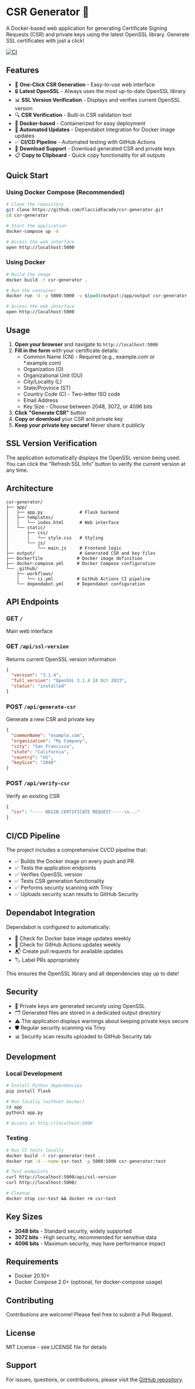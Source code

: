 # CSR Generator 🔐

A Docker-based web application for generating Certificate Signing Requests (CSR) and private keys using the latest OpenSSL library. Generate SSL certificates with just a click!

[![CI](https://github.com/FlaccidFacade/csr-generator/actions/workflows/ci.yml/badge.svg)](https://github.com/FlaccidFacade/csr-generator/actions/workflows/ci.yml)

## Features

- 🚀 **One-Click CSR Generation** - Easy-to-use web interface
- 🔒 **Latest OpenSSL** - Always uses the most up-to-date OpenSSL library
- 📊 **SSL Version Verification** - Displays and verifies current OpenSSL version
- 🔍 **CSR Verification** - Built-in CSR validation tool
- 🐳 **Docker-based** - Containerized for easy deployment
- 🤖 **Automated Updates** - Dependabot integration for Docker image updates
- ✅ **CI/CD Pipeline** - Automated testing with GitHub Actions
- 💾 **Download Support** - Download generated CSR and private keys
- 📋 **Copy to Clipboard** - Quick copy functionality for all outputs

## Quick Start

### Using Docker Compose (Recommended)

```bash
# Clone the repository
git clone https://github.com/FlaccidFacade/csr-generator.git
cd csr-generator

# Start the application
docker-compose up -d

# Access the web interface
open http://localhost:5000
```

### Using Docker

```bash
# Build the image
docker build -t csr-generator .

# Run the container
docker run -d -p 5000:5000 -v $(pwd)/output:/app/output csr-generator

# Access the web interface
open http://localhost:5000
```

## Usage

1. **Open your browser** and navigate to `http://localhost:5000`
2. **Fill in the form** with your certificate details:
   - Common Name (CN) - Required (e.g., example.com or *.example.com)
   - Organization (O)
   - Organizational Unit (OU)
   - City/Locality (L)
   - State/Province (ST)
   - Country Code (C) - Two-letter ISO code
   - Email Address
   - Key Size - Choose between 2048, 3072, or 4096 bits
3. **Click "Generate CSR"** button
4. **Copy or download** your CSR and private key
5. **Keep your private key secure!** Never share it publicly

## SSL Version Verification

The application automatically displays the OpenSSL version being used. You can click the "Refresh SSL Info" button to verify the current version at any time.

## Architecture

```
csr-generator/
├── app/
│   ├── app.py              # Flask backend
│   ├── templates/
│   │   └── index.html      # Web interface
│   └── static/
│       ├── css/
│       │   └── style.css   # Styling
│       └── js/
│           └── main.js     # Frontend logic
├── output/                 # Generated CSR and key files
├── Dockerfile             # Docker image definition
├── docker-compose.yml     # Docker Compose configuration
└── .github/
    ├── workflows/
    │   └── ci.yml         # GitHub Actions CI pipeline
    └── dependabot.yml     # Dependabot configuration
```

## API Endpoints

### GET `/`
Main web interface

### GET `/api/ssl-version`
Returns current OpenSSL version information
```json
{
  "version": "3.1.4",
  "full_version": "OpenSSL 3.1.4 24 Oct 2023",
  "status": "installed"
}
```

### POST `/api/generate-csr`
Generate a new CSR and private key
```json
{
  "commonName": "example.com",
  "organization": "My Company",
  "city": "San Francisco",
  "state": "California",
  "country": "US",
  "keySize": "2048"
}
```

### POST `/api/verify-csr`
Verify an existing CSR
```json
{
  "csr": "-----BEGIN CERTIFICATE REQUEST-----\n..."
}
```

## CI/CD Pipeline

The project includes a comprehensive CI/CD pipeline that:

- ✅ Builds the Docker image on every push and PR
- ✅ Tests the application endpoints
- ✅ Verifies OpenSSL version
- ✅ Tests CSR generation functionality
- ✅ Performs security scanning with Trivy
- ✅ Uploads security scan results to GitHub Security

## Dependabot Integration

Dependabot is configured to automatically:

- 🔄 Check for Docker base image updates weekly
- 🔄 Check for GitHub Actions updates weekly
- 📬 Create pull requests for available updates
- 🏷️ Label PRs appropriately

This ensures the OpenSSL library and all dependencies stay up to date!

## Security

- 🔐 Private keys are generated securely using OpenSSL
- 🗂️ Generated files are stored in a dedicated output directory
- ⚠️ The application displays warnings about keeping private keys secure
- 🛡️ Regular security scanning via Trivy
- 📊 Security scan results uploaded to GitHub Security tab

## Development

### Local Development

```bash
# Install Python dependencies
pip install flask

# Run locally (without Docker)
cd app
python3 app.py

# Access at http://localhost:5000
```

### Testing

```bash
# Run CI tests locally
docker build -t csr-generator:test .
docker run -d --name csr-test -p 5000:5000 csr-generator:test

# Test endpoints
curl http://localhost:5000/api/ssl-version
curl http://localhost:5000/

# Cleanup
docker stop csr-test && docker rm csr-test
```

## Key Sizes

- **2048 bits** - Standard security, widely supported
- **3072 bits** - High security, recommended for sensitive data
- **4096 bits** - Maximum security, may have performance impact

## Requirements

- Docker 20.10+
- Docker Compose 2.0+ (optional, for docker-compose usage)

## Contributing

Contributions are welcome! Please feel free to submit a Pull Request.

## License

MIT License - see LICENSE file for details

## Support

For issues, questions, or contributions, please visit the [GitHub repository](https://github.com/FlaccidFacade/csr-generator/issues).
